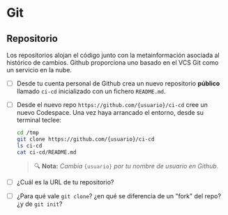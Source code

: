 # Git
## Repositorio

Los repositorios alojan el código junto con la metainformación asociada al histórico de cambios. Github proporciona uno basado en el VCS Git como un servicio en la nube.

<task-list title="Práctica Git - Entregable 1 de 6 - Repositorio"></task-list>

- [ ] Desde tu cuenta personal de Github crea un nuevo repositorio **público** llamado `ci-cd` inicializado con un fichero `README.md`.

- [ ] Desde el nuevo repo `https://github.com/{usuario}/ci-cd` cree un nuevo Codespace. Una vez haya arrancado el entorno, desde su terminal teclee:
  ```bash
  cd /tmp
  git clone https://github.com/{usuario}/ci-cd
  ls ci-cd
  cat ci-cd/README.md
  ```
  > 🔍 **Nota:** _Cambia_ `{usuario}` _por tu nombre de usuario en Github._

- [ ] ¿Cuál es la URL de tu repositorio?

- [ ] ¿Para qué vale `git clone`? ¿en qué se diferencia de un "fork" del repo? ¿y de `git init`?